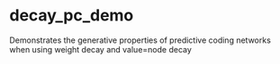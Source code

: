 # decay_pc_demo
Demonstrates the generative properties of predictive coding networks when using weight decay and value=node decay
